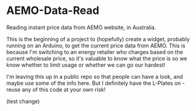 # AEMO-Data-Read
Reading instant price data from AEMO website, in Australia.

This is the beginning of a project to (hopefully) create a widget, probably running on an Arduino, to get the current price data from AEMO.  This is because I'm switching to an energy retailer who charges based on the current wholesale price, so it's valuable to know what the price is so we know whether to limit usage or whether we can go our hardest!

I'm leaving this up in a public repo so that people can have a look, and maybe use some of the info here.  But I definitely have the L-Plates on - reuse any of this code at your own risk!

(test change)